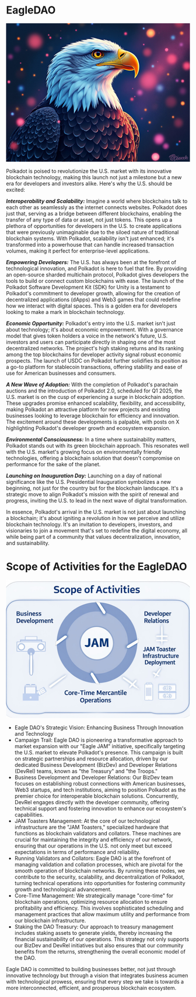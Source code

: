 # EagleDAO
![](images/JAM_USA_DOT.jpeg)

Polkadot is poised to revolutionize the U.S. market with its innovative blockchain technology, making this launch not just a milestone but a new era for developers and investors alike. Here's why the U.S. should be excited:

***Interoperability and Scalability:*** 
Imagine a world where blockchains talk to each other as seamlessly as the internet connects websites. Polkadot does just that, serving as a bridge between different blockchains, enabling the transfer of any type of data or asset, not just tokens. This opens up a plethora of opportunities for developers in the U.S. to create applications that were previously unimaginable due to the siloed nature of traditional blockchain systems. With Polkadot, scalability isn't just enhanced; it's transformed into a powerhouse that can handle increased transaction volumes, making it perfect for enterprise-level applications.

***Empowering Developers:***
The U.S. has always been at the forefront of technological innovation, and Polkadot is here to fuel that fire. By providing an open-source sharded multichain protocol, Polkadot gives developers the tools to build or connect custom blockchains with ease. The launch of the Polkadot Software Development Kit (SDK) for Unity is a testament to Polkadot's commitment to developer growth, allowing for the creation of decentralized applications (dApps) and Web3 games that could redefine how we interact with digital spaces. This is a golden era for developers looking to make a mark in blockchain technology.

***Economic Opportunity:***
Polkadot's entry into the U.S. market isn't just about technology; it's about economic empowerment. With a governance model that gives token holders a voice in the network's future, U.S. investors and users can participate directly in shaping one of the most decentralized networks. The project's high staking returns and its ranking among the top blockchains for developer activity signal robust economic prospects. The launch of USDC on Polkadot further solidifies its position as a go-to platform for stablecoin transactions, offering stability and ease of use for American businesses and consumers.

***A New Wave of Adoption:***
With the completion of Polkadot's parachain auctions and the introduction of Polkadot 2.0, scheduled for Q1 2025, the U.S. market is on the cusp of experiencing a surge in blockchain adoption. These upgrades promise enhanced scalability, flexibility, and accessibility, making Polkadot an attractive platform for new projects and existing businesses looking to leverage blockchain for efficiency and innovation. The excitement around these developments is palpable, with posts on X highlighting Polkadot's developer growth and ecosystem expansion.

***Environmental Consciousness:***
In a time where sustainability matters, Polkadot stands out with its green blockchain approach. This resonates well with the U.S. market's growing focus on environmentally friendly technologies, offering a blockchain solution that doesn't compromise on performance for the sake of the planet.

***Launching on Inauguration Day:***
Launching on a day of national significance like the U.S. Presidential Inauguration symbolizes a new beginning, not just for the country but for the blockchain landscape. It's a strategic move to align Polkadot's mission with the spirit of renewal and progress, inviting the U.S. to lead in the next wave of digital transformation.

In essence, Polkadot's arrival in the U.S. market is not just about launching a blockchain; it's about igniting a revolution in how we perceive and utilize blockchain technology. It's an invitation to developers, investors, and visionaries to join a movement that's set to redefine the digital economy, all while being part of a community that values decentralization, innovation, and sustainability.

# Scope of Activities for the EagleDAO
![](images/JAM_Scope.jpeg)


- Eagle DAO's Strategic Vision: Enhancing Business Through Innovation and Technology
- Campaign Trail: Eagle DAO is pioneering a transformative approach to market expansion with our "Eagle JAM" initiative, specifically targeting the U.S. market to elevate Polkadot's presence. This campaign is built on strategic partnerships and resource allocation, driven by our dedicated Business Development (BizDev) and Developer Relations (DevRel) teams, known as "the Treasury" and "the Troops."
- Business Development and Developer Relations: Our BizDev team focuses on establishing robust connections with American businesses, Web3 startups, and tech institutions, aiming to position Polkadot as the premier choice for interoperable blockchain solutions. Concurrently, DevRel engages directly with the developer community, offering technical support and fostering innovation to enhance our ecosystem's capabilities.
- JAM Toasters Management: At the core of our technological infrastructure are the "JAM Toasters," specialized hardware that functions as blockchain validators and collators. These machines are crucial for maintaining the integrity and efficiency of our network, ensuring that our operations in the U.S. not only meet but exceed expectations in terms of performance and reliability.
- Running Validators and Collators: Eagle DAO is at the forefront of managing validation and collation processes, which are pivotal for the smooth operation of blockchain networks. By running these nodes, we contribute to the security, scalability, and decentralization of Polkadot, turning technical operations into opportunities for fostering community growth and technological advancement.
- Core-Time Management: We strategically manage "core-time" for blockchain operations, optimizing resource allocation to ensure profitability and efficiency. This involves sophisticated scheduling and management practices that allow maximum utility and performance from our blockchain infrastructure.
- Staking the DAO Treasury: Our approach to treasury management includes staking assets to generate yields, thereby increasing the financial sustainability of our operations. This strategy not only supports our BizDev and DevRel initiatives but also ensures that our community benefits from the returns, strengthening the overall economic model of the DAO.











Eagle DAO is committed to building businesses better, not just through innovative technology but through a vision that integrates business acumen with technological prowess, ensuring that every step we take is towards a more interconnected, efficient, and prosperous blockchain ecosystem.

